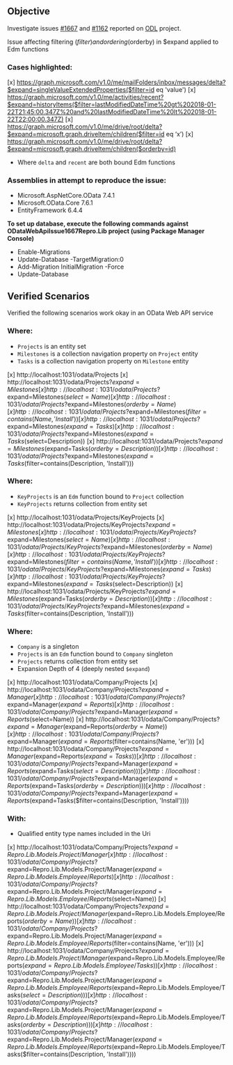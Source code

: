 ## Objective
Investigate issues [#1667](https://github.com/OData/odata.net/issues/1667) and [#1162](https://github.com/OData/odata.net/issues/1162) reported on [ODL](https://github.com/OData/odata.net) project.

Issue affecting filtering ($filter) and ordering ($orderby) in $expand applied to Edm functions

### Cases highlighted:
[x] https://graph.microsoft.com/v1.0/me/mailFolders/inbox/messages/delta?$expand=singleValueExtendedProperties($filter=id eq 'value')
[x] https://graph.microsoft.com/v1.0/me/activities/recent?$expand=historyItems($filter=lastModifiedDateTime%20gt%202018-01-22T21:45:00.347Z%20and%20lastModifiedDateTime%20lt%202018-01-22T22:00:00.347Z)
[x] https://graph.microsoft.com/v1.0/me/drive/root/delta?$expand=microsoft.graph.driveItem/children($filter=id eq ‘x’)
[x] https://graph.microsoft.com/v1.0/me/drive/root/delta?$expand=microsoft.graph.driveItem/children($orderby=id)
- Where `delta` and `recent` are both bound Edm functions


### Assemblies in attempt to reproduce the issue:
- Microsoft.AspNetCore.OData 7.4.1
- Microsoft.OData.Core 7.6.1
- EntityFramework 6.4.4

**To set up database, execute the following commands against ODataWebApiIssue1667Repro.Lib project (using Package Manager Console)**
- Enable-Migrations
- Update-Database -TargetMigration:0
- Add-Migration InitialMigration -Force
- Update-Database

## Verified Scenarios
Verified the following scenarios work okay in an OData Web API service

### Where:
- `Projects` is an entity set
- `Milestones` is a collection navigation property on `Project` entity
- `Tasks` is a collection navigation property on `Milestone` entity

[x] http://localhost:1031/odata/Projects
[x] http://localhost:1031/odata/Projects?$expand=Milestones
[x] http://localhost:1031/odata/Projects?$expand=Milestones($select=Name)
[x] http://localhost:1031/odata/Projects?$expand=Milestones($orderby=Name)
[x] http://localhost:1031/odata/Projects?$expand=Milestones($filter=contains(Name, 'Install'))
[x] http://localhost:1031/odata/Projects?$expand=Milestones($expand=Tasks)
[x] http://localhost:1031/odata/Projects?$expand=Milestones($expand=Tasks($select=Description))
[x] http://localhost:1031/odata/Projects?$expand=Milestones($expand=Tasks($orderby=Description))
[x] http://localhost:1031/odata/Projects?$expand=Milestones($expand=Tasks($filter=contains(Description, 'Install')))

### Where:
- `KeyProjects` is an `Edm` function bound to `Project` collection
- `KeyProjects` returns collection from entity set

[x] http://localhost:1031/odata/Projects/KeyProjects
[x] http://localhost:1031/odata/Projects/KeyProjects?$expand=Milestones
[x] http://localhost:1031/odata/Projects/KeyProjects?$expand=Milestones($select=Name)
[x] http://localhost:1031/odata/Projects/KeyProjects?$expand=Milestones($orderby=Name)
[x] http://localhost:1031/odata/Projects/KeyProjects?$expand=Milestones($filter=contains(Name, 'Install'))
[x] http://localhost:1031/odata/Projects/KeyProjects?$expand=Milestones($expand=Tasks)
[x] http://localhost:1031/odata/Projects/KeyProjects?$expand=Milestones($expand=Tasks($select=Description))
[x] http://localhost:1031/odata/Projects/KeyProjects?$expand=Milestones($expand=Tasks($orderby=Description))
[x] http://localhost:1031/odata/Projects/KeyProjects?$expand=Milestones($expand=Tasks($filter=contains(Description, 'Install')))

### Where:
- `Company` is a singleton
- `Projects` is an `Edm` function bound to `Company` singleton
- `Projects` returns collection from entity set
- Expansion Depth of 4 (deeply nested `$expand`)

[x] http://localhost:1031/odata/Company/Projects
[x] http://localhost:1031/odata/Company/Projects?$expand=Manager
[x] http://localhost:1031/odata/Company/Projects?$expand=Manager($expand=Reports)
[x] http://localhost:1031/odata/Company/Projects?$expand=Manager($expand=Reports($select=Name))
[x] http://localhost:1031/odata/Company/Projects?$expand=Manager($expand=Reports($orderby=Name))
[x] http://localhost:1031/odata/Company/Projects?$expand=Manager($expand=Reports($filter=contains(Name, 'er')))
[x] http://localhost:1031/odata/Company/Projects?$expand=Manager($expand=Reports($expand=Tasks))
[x] http://localhost:1031/odata/Company/Projects?$expand=Manager($expand=Reports($expand=Tasks($select=Description)))
[x] http://localhost:1031/odata/Company/Projects?$expand=Manager($expand=Reports($expand=Tasks($orderby=Description)))
[x] http://localhost:1031/odata/Company/Projects?$expand=Manager($expand=Reports($expand=Tasks($filter=contains(Description, 'Install'))))

### With:
- Qualified entity type names included in the Uri

[x] http://localhost:1031/odata/Company/Projects?$expand=Repro.Lib.Models.Project/Manager
[x] http://localhost:1031/odata/Company/Projects?$expand=Repro.Lib.Models.Project/Manager($expand=Repro.Lib.Models.Employee/Reports)
[x] http://localhost:1031/odata/Company/Projects?$expand=Repro.Lib.Models.Project/Manager($expand=Repro.Lib.Models.Employee/Reports($select=Name))
[x] http://localhost:1031/odata/Company/Projects?$expand=Repro.Lib.Models.Project/Manager($expand=Repro.Lib.Models.Employee/Reports($orderby=Name))
[x] http://localhost:1031/odata/Company/Projects?$expand=Repro.Lib.Models.Project/Manager($expand=Repro.Lib.Models.Employee/Reports($filter=contains(Name, 'er')))
[x] http://localhost:1031/odata/Company/Projects?$expand=Repro.Lib.Models.Project/Manager($expand=Repro.Lib.Models.Employee/Reports($expand=Repro.Lib.Models.Employee/Tasks))
[x] http://localhost:1031/odata/Company/Projects?$expand=Repro.Lib.Models.Project/Manager($expand=Repro.Lib.Models.Employee/Reports($expand=Repro.Lib.Models.Employee/Tasks($select=Description)))
[x] http://localhost:1031/odata/Company/Projects?$expand=Repro.Lib.Models.Project/Manager($expand=Repro.Lib.Models.Employee/Reports($expand=Repro.Lib.Models.Employee/Tasks($orderby=Description)))
[x] http://localhost:1031/odata/Company/Projects?$expand=Repro.Lib.Models.Project/Manager($expand=Repro.Lib.Models.Employee/Reports($expand=Repro.Lib.Models.Employee/Tasks($filter=contains(Description, 'Install'))))